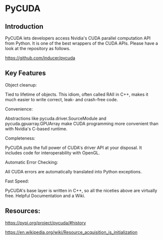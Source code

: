 # PyCUDA

## Introduction
PyCUDA lets developers access Nvidia's CUDA parallel computation API from Python. It is one of the best wrappers of the CUDA APIs. Please have a look at the repository as follows.

https://github.com/inducer/pycuda

## Key Features

Object cleanup:

Tied to lifetime of objects. This idiom, often called RAII in C++, makes it much easier to write correct, leak- and crash-free code.

Convenience:

Abstractions like pycuda.driver.SourceModule and pycuda.gpuarray.GPUArray make CUDA programming more convenient than with Nvidia's C-based runtime.

Completeness:

PyCUDA puts the full power of CUDA's driver API at your disposal. It includes code for interoperability with OpenGL.

Automatic Error Checking:

All CUDA errors are automatically translated into Python exceptions.

Fast Speed:

PyCUDA's base layer is written in C++, so all the niceties above are virtually free. Helpful Documentation and a Wiki.

## Resources:

https://pypi.org/project/pycuda/#history

https://en.wikipedia.org/wiki/Resource_acquisition_is_initialization

